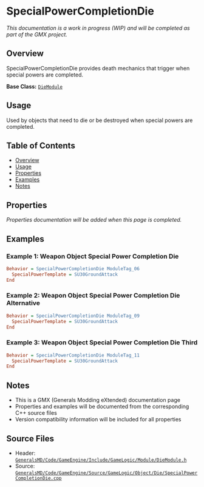 # SpecialPowerCompletionDie

*This documentation is a work in progress (WIP) and will be completed as part of the GMX project.*

## Overview

SpecialPowerCompletionDie provides death mechanics that trigger when special powers are completed.

**Base Class:** [`DieModule`](../../GeneralsMD/Code/GameEngine/Include/GameLogic/Module/DieModule.h)

## Usage

Used by objects that need to die or be destroyed when special powers are completed.

## Table of Contents

- [Overview](#overview)
- [Usage](#usage)
- [Properties](#properties)
- [Examples](#examples)
- [Notes](#notes)

## Properties

*Properties documentation will be added when this page is completed.*

## Examples

### Example 1: Weapon Object Special Power Completion Die
```ini
Behavior = SpecialPowerCompletionDie ModuleTag_06
  SpecialPowerTemplate = SU30GroundAttack
End
```

### Example 2: Weapon Object Special Power Completion Die Alternative
```ini
Behavior = SpecialPowerCompletionDie ModuleTag_09
  SpecialPowerTemplate = SU30GroundAttack
End
```

### Example 3: Weapon Object Special Power Completion Die Third
```ini
Behavior = SpecialPowerCompletionDie ModuleTag_11
  SpecialPowerTemplate = SU30GroundAttack
End
```

## Notes

- This is a GMX (Generals Modding eXtended) documentation page
- Properties and examples will be documented from the corresponding C++ source files
- Version compatibility information will be included for all properties

## Source Files

- Header: [`GeneralsMD/Code/GameEngine/Include/GameLogic/Module/DieModule.h`](../../GeneralsMD/Code/GameEngine/Include/GameLogic/Module/DieModule.h)
- Source: [`GeneralsMD/Code/GameEngine/Source/GameLogic/Object/Die/SpecialPowerCompletionDie.cpp`](../../GeneralsMD/Code/GameEngine/Source/GameLogic/Object/Die/SpecialPowerCompletionDie.cpp)
